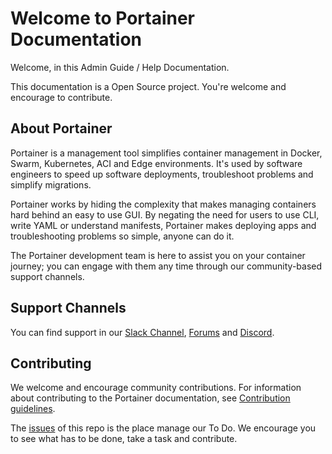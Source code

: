# Welcome to Portainer Documentation

Welcome, in this Admin Guide / Help Documentation.

This documentation is a Open Source project. You're welcome and encourage to contribute.

## About Portainer

Portainer is a management tool simplifies container management in Docker, Swarm, Kubernetes, ACI and Edge environments. It's used by software engineers to speed up software deployments, troubleshoot problems and simplify migrations.

Portainer works by hiding the complexity that makes managing containers hard behind an easy to use GUI. By negating the need for users to use CLI, write YAML or understand manifests, Portainer makes deploying apps and troubleshooting problems so simple, anyone can do it.

The Portainer development team is here to assist you on your container journey; you can engage with them any time through our community-based support channels.

## Support Channels

You can find support in our [Slack Channel](https://portainer.slack.com/), [Forums](https://forums.portainer.io/) and [Discord](https://discord.com/invite/j8fVken).

## Contributing
We welcome and encourage community contributions.
For information about contributing to the Portainer documentation, see [Contribution 
guidelines](https://github.com/portainer/portainer-docs/blob/master/contributing.md).

The [issues](https://github.com/portainer/portainer-docs/issues) of this repo is the place 
manage our To Do. We encourage you to see what has to be done, take a task and contribute.
